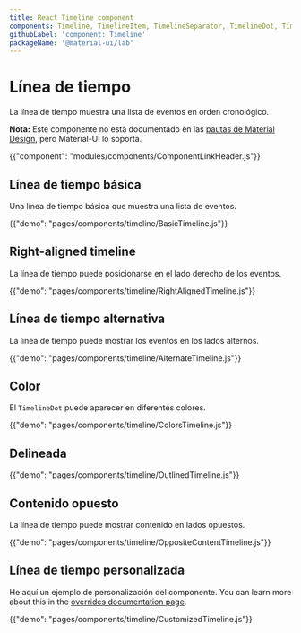 ```yaml
---
title: React Timeline component
components: Timeline, TimelineItem, TimelineSeparator, TimelineDot, TimelineConnector, TimelineContent, TimelineOppositeContent
githubLabel: 'component: Timeline'
packageName: '@material-ui/lab'
---
```


# Línea de tiempo

<p class="description">La línea de tiempo muestra una lista de eventos en orden cronológico.</p>

**Nota:** Este componente no está documentado en las [ pautas de Material Design](https://material.io/), pero Material-UI lo soporta.

{{"component": "modules/components/ComponentLinkHeader.js"}}

## Línea de tiempo básica

Una línea de tiempo básica que muestra una lista de eventos.

{{"demo": "pages/components/timeline/BasicTimeline.js"}}

## Right-aligned timeline

La línea de tiempo puede posicionarse en el lado derecho de los eventos.

{{"demo": "pages/components/timeline/RightAlignedTimeline.js"}}

## Línea de tiempo alternativa

La línea de tiempo puede mostrar los eventos en los lados alternos.

{{"demo": "pages/components/timeline/AlternateTimeline.js"}}

## Color

El `TimelineDot` puede aparecer en diferentes colores.

{{"demo": "pages/components/timeline/ColorsTimeline.js"}}

## Delineada

{{"demo": "pages/components/timeline/OutlinedTimeline.js"}}

## Contenido opuesto

La línea de tiempo puede mostrar contenido en lados opuestos.

{{"demo": "pages/components/timeline/OppositeContentTimeline.js"}}

## Línea de tiempo personalizada

He aquí un ejemplo de personalización del componente. You can learn more about this in the [overrides documentation page](/customization/components/).

{{"demo": "pages/components/timeline/CustomizedTimeline.js"}}
